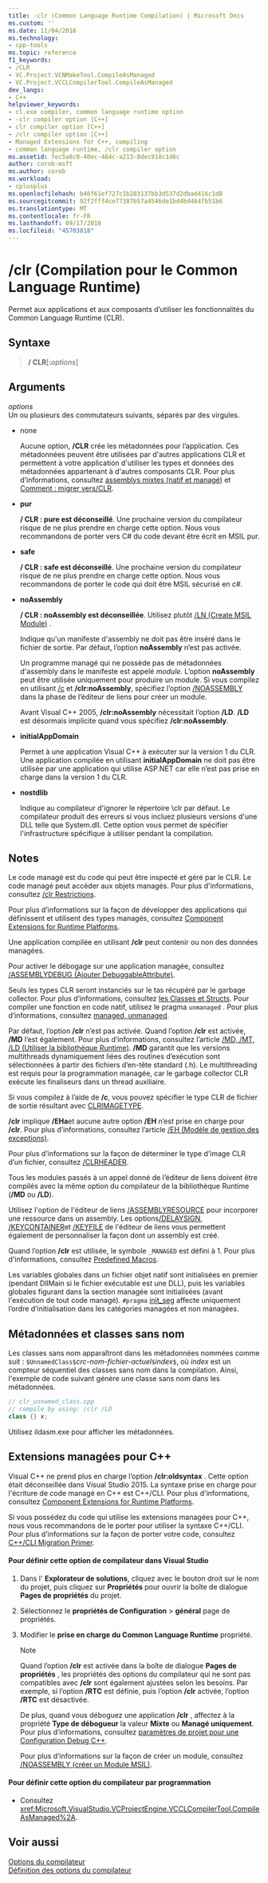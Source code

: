 ```yaml
---
title: -clr (Common Language Runtime Compilation) | Microsoft Docs
ms.custom: ''
ms.date: 11/04/2016
ms.technology:
- cpp-tools
ms.topic: reference
f1_keywords:
- /CLR
- VC.Project.VCNMakeTool.CompileAsManaged
- VC.Project.VCCLCompilerTool.CompileAsManaged
dev_langs:
- C++
helpviewer_keywords:
- cl.exe compiler, common language runtime option
- -clr compiler option [C++]
- clr compiler option [C++]
- /clr compiler option [C++]
- Managed Extensions for C++, compiling
- common language runtime, /clr compiler option
ms.assetid: fec5a8c0-40ec-484c-a213-8dec918c1d6c
author: corob-msft
ms.author: corob
ms.workload:
- cplusplus
ms.openlocfilehash: b46f61ef727c1b283137bb3d537d2dbad416c1d8
ms.sourcegitcommit: 92f2fff4ce77387b57a4546de1bd4bd464fb51b6
ms.translationtype: MT
ms.contentlocale: fr-FR
ms.lasthandoff: 09/17/2018
ms.locfileid: "45703818"
---
```

# <a name="clr-common-language-runtime-compilation"></a>/clr (Compilation pour le Common Language Runtime)

Permet aux applications et aux composants d’utiliser les fonctionnalités du Common Language Runtime (CLR).

## <a name="syntax"></a>Syntaxe

> **/ CLR**[**:**_options_]

## <a name="arguments"></a>Arguments

*options*<br/>
Un ou plusieurs des commutateurs suivants, séparés par des virgules.

- none

   Aucune option, **/CLR** crée les métadonnées pour l’application. Ces métadonnées peuvent être utilisées par d'autres applications CLR et permettent à votre application d'utiliser les types et données des métadonnées appartenant à d'autres composants CLR. Pour plus d’informations, consultez [assemblys mixtes (natif et managé)](../../dotnet/mixed-native-and-managed-assemblies.md) et [Comment : migrer vers/CLR](../../dotnet/how-to-migrate-to-clr.md).

- **pur**

   **/ CLR : pure est déconseillé**. Une prochaine version du compilateur risque de ne plus prendre en charge cette option. Nous vous recommandons de porter vers C# du code devant être écrit en MSIL pur.

- **safe**

   **/ CLR : safe est déconseillé**. Une prochaine version du compilateur risque de ne plus prendre en charge cette option. Nous vous recommandons de porter le code qui doit être MSIL sécurisé en c#.

- **noAssembly**

   **/ CLR : noAssembly est déconseillée**. Utilisez plutôt [/LN (Create MSIL Module)](../../build/reference/ln-create-msil-module.md) .

   Indique qu'un manifeste d'assembly ne doit pas être inséré dans le fichier de sortie. Par défaut, l’option **noAssembly** n’est pas activée.

   Un programme managé qui ne possède pas de métadonnées d'assembly dans le manifeste est appelé *module*. L’option **noAssembly** peut être utilisée uniquement pour produire un module. Si vous compilez en utilisant [/c](../../build/reference/c-compile-without-linking.md) et **/clr:noAssembly**, spécifiez l’option [/NOASSEMBLY](../../build/reference/noassembly-create-a-msil-module.md) dans la phase de l’éditeur de liens pour créer un module.

   Avant Visual C++ 2005, **/clr:noAssembly** nécessitait l’option **/LD**. **/LD** est désormais implicite quand vous spécifiez **/clr:noAssembly**.

- **initialAppDomain**

   Permet à une application Visual C++ à exécuter sur la version 1 du CLR.  Une application compilée en utilisant **initialAppDomain** ne doit pas être utilisée par une application qui utilise ASP.NET car elle n’est pas prise en charge dans la version 1 du CLR.

- **nostdlib**

   Indique au compilateur d'ignorer le répertoire \clr par défaut. Le compilateur produit des erreurs si vous incluez plusieurs versions d'une DLL telle que System.dll. Cette option vous permet de spécifier l'infrastructure spécifique à utiliser pendant la compilation.

## <a name="remarks"></a>Notes

Le code managé est du code qui peut être inspecté et géré par le CLR. Le code managé peut accéder aux objets managés. Pour plus d'informations, consultez [/clr Restrictions](../../build/reference/clr-restrictions.md).

Pour plus d’informations sur la façon de développer des applications qui définissent et utilisent des types managés, consultez [Component Extensions for Runtime Platforms](../../windows/component-extensions-for-runtime-platforms.md).

Une application compilée en utilisant **/clr** peut contenir ou non des données managées.

Pour activer le débogage sur une application managée, consultez [/ASSEMBLYDEBUG (Ajouter DebuggableAttribute)](../../build/reference/assemblydebug-add-debuggableattribute.md).

Seuls les types CLR seront instanciés sur le tas récupéré par le garbage collector. Pour plus d’informations, consultez [les Classes et Structs](../../windows/classes-and-structs-cpp-component-extensions.md). Pour compiler une fonction en code natif, utilisez le pragma `unmanaged` . Pour plus d’informations, consultez [managed, unmanaged](../../preprocessor/managed-unmanaged.md).

Par défaut, l’option **/clr** n’est pas activée. Quand l’option **/clr** est activée, **/MD** l’est également. Pour plus d’informations, consultez l’article [/MD, /MT, /LD (Utiliser la bibliothèque Runtime)](../../build/reference/md-mt-ld-use-run-time-library.md). **/MD** garantit que les versions multithreads dynamiquement liées des routines d’exécution sont sélectionnées à partir des fichiers d’en-tête standard (.h). Le multithreading est requis pour la programmation managée, car le garbage collector CLR exécute les finaliseurs dans un thread auxiliaire.

Si vous compilez à l’aide de **/c**, vous pouvez spécifier le type CLR de fichier de sortie résultant avec [CLRIMAGETYPE](../../build/reference/clrimagetype-specify-type-of-clr-image.md).

**/clr** implique **/EHa**et aucune autre option **/EH** n’est prise en charge pour **/clr**. Pour plus d’informations, consultez l’article [/EH (Modèle de gestion des exceptions)](../../build/reference/eh-exception-handling-model.md).

Pour plus d’informations sur la façon de déterminer le type d’image CLR d’un fichier, consultez [/CLRHEADER](../../build/reference/clrheader.md).

Tous les modules passés à un appel donné de l’éditeur de liens doivent être compilés avec la même option du compilateur de la bibliothèque Runtime (**/MD** ou **/LD**).

Utilisez l'option de l'éditeur de liens [/ASSEMBLYRESOURCE](../../build/reference/assemblyresource-embed-a-managed-resource.md) pour incorporer une ressource dans un assembly. Les options[/DELAYSIGN](../../build/reference/delaysign-partially-sign-an-assembly.md), [/KEYCONTAINER](../../build/reference/keycontainer-specify-a-key-container-to-sign-an-assembly.md)et [/KEYFILE](../../build/reference/keyfile-specify-key-or-key-pair-to-sign-an-assembly.md) de l'éditeur de liens vous permettent également de personnaliser la façon dont un assembly est créé.

Quand l’option **/clr** est utilisée, le symbole `_MANAGED` est défini à 1. Pour plus d'informations, consultez [Predefined Macros](../../preprocessor/predefined-macros.md).

Les variables globales dans un fichier objet natif sont initialisées en premier (pendant DllMain si le fichier exécutable est une DLL), puis les variables globales figurant dans la section managée sont initialisées (avant l'exécution de tout code managé). `#pragma` [init_seg](../../preprocessor/init-seg.md) affecte uniquement l’ordre d’initialisation dans les catégories managées et non managées.

## <a name="metadata-and-unnamed-classes"></a>Métadonnées et classes sans nom

Les classes sans nom apparaîtront dans les métadonnées nommées comme suit : `$UnnamedClass$`*crc-nom-fichier-actuel*`$`*index*`$`, où *index* est un compteur séquentiel des classes sans nom dans la compilation. Ainsi, l'exemple de code suivant génère une classe sans nom dans les métadonnées.

```cpp
// clr_unnamed_class.cpp
// compile by using: /clr /LD
class {} x;
```

Utilisez ildasm.exe pour afficher les métadonnées.

## <a name="managed-extensions-for-c"></a>Extensions managées pour C++

Visual C++ ne prend plus en charge l’option **/clr:oldsyntax** . Cette option était déconseillée dans Visual Studio 2015. La syntaxe prise en charge pour l'écriture de code managé en C++ est C++/CLI. Pour plus d'informations, consultez [Component Extensions for Runtime Platforms](../../windows/component-extensions-for-runtime-platforms.md).

Si vous possédez du code qui utilise les extensions managées pour C++, nous vous recommandons de le porter pour utiliser la syntaxe C++/CLI. Pour plus d’informations sur la façon de porter votre code, consultez [C++/CLI Migration Primer](../../dotnet/cpp-cli-migration-primer.md).

#### <a name="to-set-this-compiler-option-in-visual-studio"></a>Pour définir cette option de compilateur dans Visual Studio

1. Dans l' **Explorateur de solutions**, cliquez avec le bouton droit sur le nom du projet, puis cliquez sur **Propriétés** pour ouvrir la boîte de dialogue **Pages de propriétés** du projet.

1. Sélectionnez le **propriétés de Configuration** > **général** page de propriétés.

1. Modifier le **prise en charge du Common Language Runtime** propriété.

   > [!NOTE]
   > Quand l’option **/clr** est activée dans la boîte de dialogue **Pages de propriétés** , les propriétés des options du compilateur qui ne sont pas compatibles avec **/clr** sont également ajustées selon les besoins. Par exemple, si l’option **/RTC** est définie, puis l’option **/clr** activée, l’option **/RTC** est désactivée.
   >
   >  De plus, quand vous déboguez une application **/clr** , affectez à la propriété **Type de débogueur** la valeur **Mixte** ou **Managé uniquement**. Pour plus d’informations, consultez [paramètres de projet pour une Configuration Debug C++](/visualstudio/debugger/project-settings-for-a-cpp-debug-configuration).

   Pour plus d’informations sur la façon de créer un module, consultez [/NOASSEMBLY (créer un Module MSIL)](../../build/reference/noassembly-create-a-msil-module.md).

#### <a name="to-set-this-compiler-option-programmatically"></a>Pour définir cette option du compilateur par programmation

- Consultez <xref:Microsoft.VisualStudio.VCProjectEngine.VCCLCompilerTool.CompileAsManaged%2A>.

## <a name="see-also"></a>Voir aussi

[Options du compilateur](../../build/reference/compiler-options.md)<br/>
[Définition des options du compilateur](../../build/reference/setting-compiler-options.md)